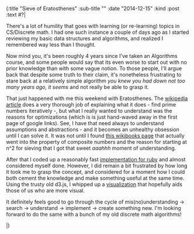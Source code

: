 (:title "Sieve of Eratosthenes"
  :sub-title ""
  :date "2014-12-15"
  :kind :post
  :text #?|

There's a lot of humility that goes with learning (or re-learning) topics in CS/Discrete math. I had one such instance a couple of days ago as I started reviewing my basic data structures and algorithms, and realized I remembered way less than I thought.

Now mind you, it's been roughly 4 years since I've taken an Algorithms course, and some people would say that its even worse to start out with no prior knowledge than with some vague notion. To those people, I'll argue back that despite some truth to their claim, it's nonetheless frustrating to stare back at a relatively simple algorithm *you knew you had down not too many years ago, it seems* and not really be able to grasp it.

That just happened with me this weekend with Eratosthenes. The [wikipedia article](https://en.wikipedia.org/wiki/Sieve_of_Eratosthenes) does a very thorough job of explaining what it does - find prime numbers iteratively -, but what I really wanted to understand was the reasons for optimizations (which is is just hand-waved away in the first page of google links). See, I have that need always to understand assumptions and abstractions - and it becomes an unhealthy obsession until I can solve it. It was not until I found [this wikibooks page](https://en.wikibooks.org/wiki/Discrete_Mathematics/Sieve_of_Eratosthenes) that actually went into the property of composite numbers and the reason for starting at n^2 for sieving that I got that sweet *aaahhh* moment of understanding.

<!-- more -->

After that I coded up a reasonably fast [implementation for ruby](https://github.com/maxArturo/programmerDaily/blob/master/unsorted/sieve_of_erathostenes.rb) and almost considered myself done. However, I did remain a bit frustrated by how long it took me to grasp the concept, and considered for a moment how I could both cement the knowledge and make something useful at the same time. Using the trusty old d3.js, I whipped up a [visualization](http://bl.ocks.org/maxArturo/1e3abba3ddcc66017e99) that hopefully aids those of us who are more visual.

It definitely feels good to go through the cycle of mis(no)understanding -> search -> understand -> implement -> create something new. I'm looking forward to do the same with a bunch of my old discrete math algorithms!

|)

